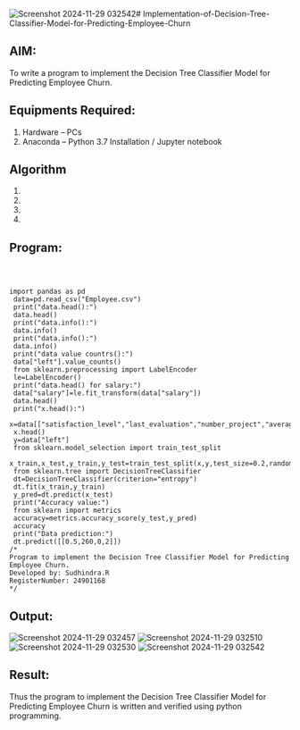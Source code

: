 ![Screenshot 2024-11-29 032542](https://github.com/user-attachments/assets/1629b516-a7ad-4a2c-8e6f-77d942fe1320)# Implementation-of-Decision-Tree-Classifier-Model-for-Predicting-Employee-Churn

## AIM:
To write a program to implement the Decision Tree Classifier Model for Predicting Employee Churn.

## Equipments Required:
1. Hardware – PCs
2. Anaconda – Python 3.7 Installation / Jupyter notebook

## Algorithm
1. 
2. 
3. 
4. 

## Program:
```



import pandas as pd
 data=pd.read_csv("Employee.csv")
 print("data.head():")
 data.head()
 print("data.info():")
 data.info()
 print("data.info():")
 data.info()
 print("data value countrs():")
 data["left"].value_counts()
 from sklearn.preprocessing import LabelEncoder
 le=LabelEncoder()
 print("data.head() for salary:")
 data["salary"]=le.fit_transform(data["salary"])
 data.head()
 print("x.head():")
 x=data[["satisfaction_level","last_evaluation","number_project","average_montly_hours",]]
 x.head()
 y=data["left"]
 from sklearn.model_selection import train_test_split
 x_train,x_test,y_train,y_test=train_test_split(x,y,test_size=0.2,random_state=100)
 from sklearn.tree import DecisionTreeClassifier
 dt=DecisionTreeClassifier(criterion="entropy")
 dt.fit(x_train,y_train)
 y_pred=dt.predict(x_test)
 print("Accuracy value:")
 from sklearn import metrics
 accuracy=metrics.accuracy_score(y_test,y_pred)
 accuracy
 print("Data prediction:")
 dt.predict([[0.5,260,0,2]])
/*
Program to implement the Decision Tree Classifier Model for Predicting Employee Churn.
Developed by: Sudhindra.R
RegisterNumber: 24901168
*/
```

## Output:

![Screenshot 2024-11-29 032457](https://github.com/user-attachments/assets/26135ff7-e48c-4c9c-a4bb-aac2f5d2a709)
![Screenshot 2024-11-29 032510](https://github.com/user-attachments/assets/10d0f168-2346-4edc-ba10-83cb7c1b637f)
![Screenshot 2024-11-29 032530](https://github.com/user-attachments/assets/deb247d6-3c5d-4789-90e7-a02b0660d956)
![Screenshot 2024-11-29 032542](https://github.com/user-attachments/assets/02613c28-aa9a-47b6-b54e-98469cea6a7e)


## Result:
Thus the program to implement the  Decision Tree Classifier Model for Predicting Employee Churn is written and verified using python programming.
